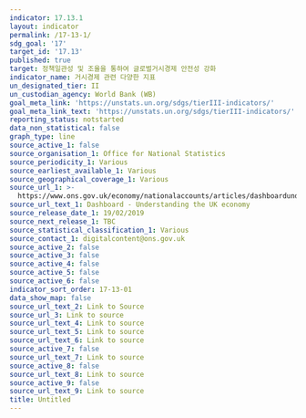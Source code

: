 ```yaml
---
indicator: 17.13.1
layout: indicator
permalink: /17-13-1/
sdg_goal: '17'
target_id: '17.13'
published: true
target: 정책일관성 및 조율을 통하여 글로벌거시경제 안전성 강화
indicator_name: 거시경제 관련 다양한 지표
un_designated_tier: II
un_custodian_agency: World Bank (WB)
goal_meta_link: 'https://unstats.un.org/sdgs/tierIII-indicators/'
goal_meta_link_text: 'https://unstats.un.org/sdgs/tierIII-indicators/'
reporting_status: notstarted
data_non_statistical: false
graph_type: line
source_active_1: false
source_organisation_1: Office for National Statistics
source_periodicity_1: Various
source_earliest_available_1: Various
source_geographical_coverage_1: Various
source_url_1: >-
  https://www.ons.gov.uk/economy/nationalaccounts/articles/dashboardunderstandingtheukeconomy/2017-02-22
source_url_text_1: Dashboard - Understanding the UK economy
source_release_date_1: 19/02/2019
source_next_release_1: TBC
source_statistical_classification_1: Various
source_contact_1: digitalcontent@ons.gov.uk
source_active_2: false
source_active_3: false
source_active_4: false
source_active_5: false
source_active_6: false
indicator_sort_order: 17-13-01
data_show_map: false
source_url_text_2: Link to Source
source_url_3: Link to source
source_url_text_4: Link to source
source_url_text_5: Link to source
source_url_text_6: Link to source
source_active_7: false
source_url_text_7: Link to source
source_active_8: false
source_url_text_8: Link to source
source_active_9: false
source_url_text_9: Link to source
title: Untitled
---
```

